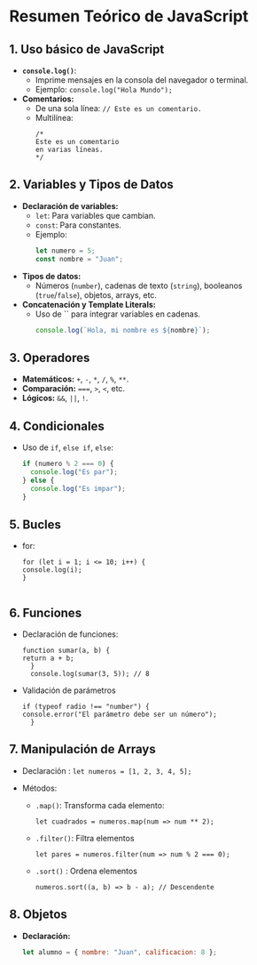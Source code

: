 # Resumen Teórico de JavaScript

## 1. Uso básico de JavaScript
- **`console.log()`**:
  - Imprime mensajes en la consola del navegador o terminal.
  - Ejemplo: `console.log("Hola Mundo");`
- **Comentarios:**
  - De una sola línea: `// Este es un comentario.`
  - Multilínea: 
    ```
    /*
    Este es un comentario
    en varias líneas.
    */
    ```

## 2. Variables y Tipos de Datos
- **Declaración de variables:**
  - `let`: Para variables que cambian.
  - `const`: Para constantes.
  - Ejemplo:
    ```javascript
    let numero = 5;
    const nombre = "Juan";
    ```
- **Tipos de datos:**
  - Números (`number`), cadenas de texto (`string`), booleanos (`true`/`false`), objetos, arrays, etc.
- **Concatenación y Template Literals:**
  - Uso de `` para integrar variables en cadenas.
    ```javascript
    console.log(`Hola, mi nombre es ${nombre}`);
    ```

## 3. Operadores
- **Matemáticos:** `+`, `-`, `*`, `/`, `%`, `**`.
- **Comparación:** `===`, `>`, `<`, etc.
- **Lógicos:** `&&`, `||`, `!`.

## 4. Condicionales
- Uso de `if`, `else if`, `else`:
  ```javascript
  if (numero % 2 === 0) {
    console.log("Es par");
  } else {
    console.log("Es impar");
  }

## 5. Bucles
- for:
  ```
  for (let i = 1; i <= 10; i++) {
  console.log(i);
  }
  

## 6. Funciones

- Declaración de funciones: 
  ```
  function sumar(a, b) {
  return a + b;
    }
    console.log(sumar(3, 5)); // 8

- Validación de parámetros
  ```
  if (typeof radio !== "number") {
  console.error("El parámetro debe ser un número");
    }
## 7. Manipulación de Arrays
- Declaración : `let numeros = [1, 2, 3, 4, 5];`
- Métodos:
  
  * `.map()`: Transforma cada elemento:
    ```
    let cuadrados = numeros.map(num => num ** 2);

  * `.filter()`: Filtra elementos
    ```
    let pares = numeros.filter(num => num % 2 === 0);

  * `.sort()` : Ordena elementos
    ```
    numeros.sort((a, b) => b - a); // Descendente

## 8. Objetos
- **Declaración:**
  ```javascript
  let alumno = { nombre: "Juan", calificacion: 8 };


